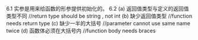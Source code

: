 6.1 实参是用来给函数的形参提供初始化的。
6.2
(a) 返回值类型与定义的返回值类型不同    //return type should be string , not int
(b) 缺少返回值类型          //function needs return type
(c) 缺少一半的大括号        //parameter cannot use same name twice
(d) 函数体必须在大括号内    //function body needs braces